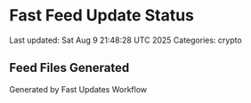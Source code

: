 # Fast Feed Update Status
Last updated: Sat Aug  9 21:48:28 UTC 2025
Categories: crypto

## Feed Files Generated

Generated by Fast Updates Workflow

